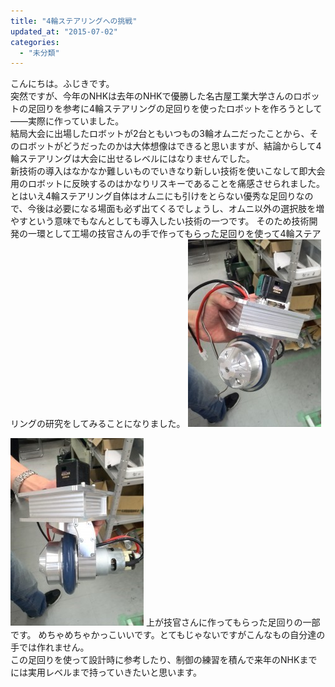 ```yaml
---
title: "4輪ステアリングへの挑戦"
updated_at: "2015-07-02"
categories: 
  - "未分類"
---
```


こんにちは。ふじきです。  
突然ですが、今年のNHKは去年のNHKで優勝した名古屋工業大学さんのロボットの足回りを参考に4輪ステアリングの足回りを使ったロボットを作ろうとして――実際に作っていました。  
結局大会に出場したロボットが2台ともいつもの3輪オムニだったことから、そのロボットがどうだったのかは大体想像はできると思いますが、結論からして4輪ステアリングは大会に出せるレベルにはなりませんでした。  
新技術の導入はなかなか難しいものでいきなり新しい技術を使いこなして即大会用のロボットに反映するのはかなりリスキーであることを痛感させられました。  
とはいえ4輪ステアリング自体はオムニにも引けをとらない優秀な足回りなので、今後は必要になる場面も必ず出てくるでしょうし、オムニ以外の選択肢を増やすという意味でもなんとしても導入したい技術の一つです。 そのため技術開発の一環として工場の技官さんの手で作ってもらった足回りを使って4輪ステアリングの研究をしてみることになりました。 [![KIMG0104](images/KIMG0104-213x300.jpg)](http://www.fortefibre.net/blog/wp-content/uploads/2015/07/KIMG0104.jpg)

[![KIMG0105](images/KIMG0105-213x300.jpg)](http://www.fortefibre.net/blog/wp-content/uploads/2015/07/KIMG0105.jpg) 上が技官さんに作ってもらった足回りの一部です。 めちゃめちゃかっこいいです。とてもじゃないですがこんなもの自分達の手では作れません。  
この足回りを使って設計時に参考したり、制御の練習を積んで来年のNHKまでには実用レベルまで持っていきたいと思います。
